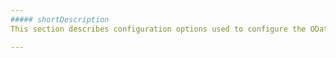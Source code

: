 ```yaml
---
##### shortDescription
This section describes configuration options used to configure the ODataContext.

---
```

